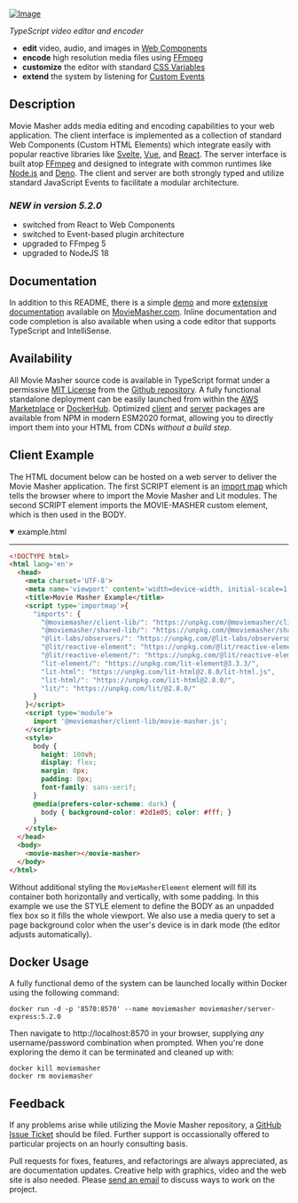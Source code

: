 <!-- MAGIC:START (FILEMD:src=md/snippet/head.md) -->
[![Image](https://moviemasher.com/media/img/moviemasher.svg "Movie Masher")](https://moviemasher.com)

_TypeScript video editor and encoder_
- **edit** video, audio, and images in [Web Components](https://developer.mozilla.org/en-US/docs/Web/API/Web_components) 
- **encode** high resolution media files using [FFmpeg](https://ffmpeg.org)
- **customize** the editor with standard [CSS Variables](https://developer.mozilla.org/en-US/docs/Web/CSS/--*)
- **extend** the system by listening for [Custom Events](https://developer.mozilla.org/en-US/docs/Web/API/CustomEvent/CustomEvent) 

<!-- MAGIC:END -->


## Description
Movie Masher adds media editing and encoding capabilities to your web application. 
The client interface is implemented as a collection of standard
Web Components (Custom HTML Elements)
which integrate easily with popular reactive libraries like
[Svelte](https://svelte.dev), 
[Vue](https://vuejs.org), and 
[React](https://react.dev). 
The server interface is built atop 
[FFmpeg](https://ffmpeg.org) and designed to integrate with common 
runtimes like 
[Node.js](https://nodejs.org)
and
[Deno](https://deno.land). The client and server are both strongly typed and utilize standard
JavaScript Events to facilitate a modular architecture. 

### _NEW in version 5.2.0_
- switched from React to Web Components
- switched to Event-based plugin architecture
- upgraded to FFmpeg 5
- upgraded to NodeJS 18

<!-- MAGIC:START (FILEMD:src=md/snippet/documentation.md) -->
## Documentation

In addition to this README, there is a simple
[demo](https://moviemasher.com/docs/demo/index.html) and
more [extensive documentation](https://moviemasher.com/docs/index.html) available on
[MovieMasher.com](https://moviemasher.com/). Inline documentation and code completion is
also available when using a code editor that supports TypeScript and IntelliSense.

<!-- MAGIC:END -->

## Availability

All Movie Masher source code is available in TypeScript format under a permissive 
[MIT License](https://opensource.org/licenses/MIT) 
from the 
[Github repository](https://github.com/moviemasher/moviemasher.js).
A fully functional standalone deployment can be easily launched from within the
[AWS Marketplace](https://aws.amazon.com/marketplace/pp/prodview-vj7erupihhxv6)
or [DockerHub](https://hub.docker.com/r/moviemasher/moviemasher.js/). Optimized 
[client](https://www.npmjs.com/package/@moviemasher/client-lib) 
and 
[server](https://www.npmjs.com/package/@moviemasher/server-lib) 
packages are available from NPM in modern ESM2020 format, allowing you to directly
import them into your HTML from CDNs _without a build step_. 

<!-- MAGIC:START (FILEMD:src=md/examples/client.md&stripMagic=1) -->
## Client Example

The HTML document below can be hosted on a web server to deliver the Movie Masher application. 
The first SCRIPT element is an 
[import map](https://developer.mozilla.org/en-US/docs/Web/HTML/Element/script/type/importmap)
which tells the browser where to import the Movie Masher and Lit modules. 
The second SCRIPT element imports the MOVIE-MASHER custom element, which is then used in the BODY.
<details open>

<summary>example.html</summary>
<hr/>


```html
<!DOCTYPE html>
<html lang='en'>
  <head>
    <meta charset='UTF-8'>
    <meta name='viewport' content='width=device-width, initial-scale=1'>
    <title>Movie Masher Example</title>
    <script type='importmap'>{
      "imports": {
        "@moviemasher/client-lib/": "https://unpkg.com/@moviemasher/client-lib@5.2.0/dist/", 
        "@moviemasher/shared-lib/": "https://unpkg.com/@moviemasher/shared-lib@5.2.0/dist/",
        "@lit-labs/observers/": "https://unpkg.com/@lit-labs/observers@2.0.0/",
        "@lit/reactive-element": "https://unpkg.com/@lit/reactive-element@1.6.3/reactive-element.js",
        "@lit/reactive-element/": "https://unpkg.com/@lit/reactive-element@1.6.3/",
        "lit-element/": "https://unpkg.com/lit-element@3.3.3/",
        "lit-html": "https://unpkg.com/lit-html@2.8.0/lit-html.js",
        "lit-html/": "https://unpkg.com/lit-html@2.8.0/",
        "lit/": "https://unpkg.com/lit/@2.8.0/"
      }
    }</script>
    <script type='module'>
      import '@moviemasher/client-lib/movie-masher.js';
    </script>
    <style>
      body {
        height: 100vh;
        display: flex;
        margin: 0px;
        padding: 0px;
        font-family: sans-serif;
      }
      @media(prefers-color-scheme: dark) {
        body { background-color: #2d1e05; color: #fff; }
      }
    </style>
  </head>
  <body>
    <movie-masher></movie-masher>
  </body>
</html>
```

</details>

Without additional styling the `MovieMasherElement` element will fill its container both horizontally and vertically, with some padding. In this example we use the STYLE element to define the BODY as an unpadded flex box so it fills the whole viewport. We also use a media query to set a page background color when the user's device is in dark mode (the editor adjusts automatically). 

<!-- MAGIC:END -->

## Docker Usage

A fully functional demo of the system can be launched locally within Docker using the following command:

```shell
docker run -d -p '8570:8570' --name moviemasher moviemasher/server-express:5.2.0
```

Then navigate to http://localhost:8570 in your browser, supplying _any_ username/password
combination when prompted. When you're done exploring the demo it can be terminated and cleaned up with:

```shell
docker kill moviemasher
docker rm moviemasher
```

<!-- MAGIC:START (FILEMD:src=md/snippet/foot.md) -->
## Feedback

If any problems arise while utilizing the Movie Masher repository, a
[GitHub Issue Ticket](https://github.com/moviemasher/moviemasher.js/issues) should be filed.
Further support is occassionally offered to particular projects on an hourly consulting basis.

Pull requests for fixes, features, and refactorings
are always appreciated, as are documentation updates. Creative help with graphics, video
and the web site is also needed. Please [send an email](mailto:connect34@moviemasher.com) to discuss ways to work on the project.

<!-- MAGIC:END -->
